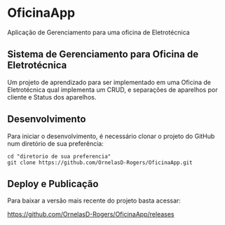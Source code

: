 # OficinaApp
Aplicação de Gerenciamento para uma oficina de Eletrotécnica
## Sistema de Gerenciamento para Oficina de Eletrotécnica



Um projeto de aprendizado para ser implementado em uma Oficina de Eletrotécnica qual implementa um CRUD, e separações de aparelhos por cliente e Status dos aparelhos.



## Desenvolvimento

Para iniciar o desenvolvimento, é necessário clonar o projeto do GitHub num diretório de sua preferência:

```
cd "diretorio de sua preferencia"
git clone https://github.com/OrnelasD-Rogers/OficinaApp.git
```



## Deploy e Publicação

Para baixar a versão mais recente do projeto basta acessar:

https://github.com/OrnelasD-Rogers/OficinaApp/releases
